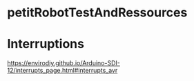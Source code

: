 # petitRobotTestAndRessources

# Interruptions
https://envirodiy.github.io/Arduino-SDI-12/interrupts_page.html#interrupts_avr
